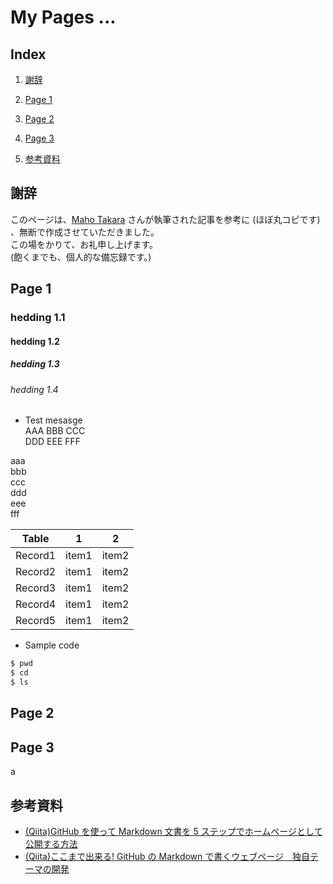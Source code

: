 # My Pages ...

## Index

1. [謝辞](#Acknowledgments)

1. [Page 1](#Page_1)

1. [Page 2](#Page_2)

1. [Page 3](#Page_3)

1. [参考資料](#ref)

## <a id="Acknowledgments"></a>謝辞
このページは、[Maho Takara](https://qiita.com/MahoTakara) さんが執筆された記事を参考に (ほぼ丸コピです) 、無断で作成させていただきました。  
この場をかりて、お礼申し上げます。  
 (飽くまでも、個人的な備忘録です。)

## <a id="Page_1"></a>Page 1
### hedding 1.1
#### hedding 1.2
##### hedding 1.3
###### hedding 1.4

- Test mesasge  
AAA  BBB  CCC  
DDD  EEE  FFF

aaa<br>bbb<br>ccc<br>
ddd<br>eee<br>fff<br>

| Table | 1 | 2 |
|:---:|:---:|:---:|
| Record1 | item1 | item2 |
| Record2 | item1 | item2 |
| Record3 | item1 | item2 |
| Record4 | item1 | item2 |
| Record5 | item1 | item2 |

- Sample code
```sh
$ pwd
$ cd
$ ls
```

## <a id="Page_2"></a>Page 2

## <a id="Page_3"></a>Page 3

a

## <a id="ref"></a>参考資料
- [(Qiita)GitHub を使って Markdown 文書を 5 ステップでホームページとして公開する方法](https://qiita.com/MahoTakara/items/3800e9dc83b530d0a050)
- [(Qiita)ここまで出来る! GitHub の Markdown で書くウェブページ　独自テーマの開発](https://qiita.com/MahoTakara/items/e3d88a0d5d128bb07b27)

